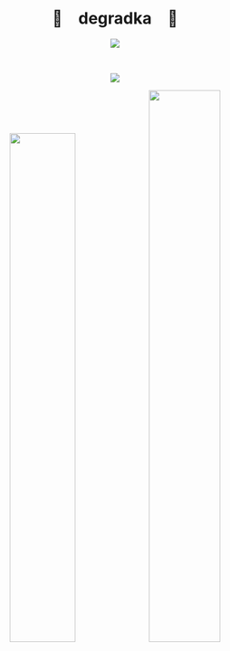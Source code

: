 <p align="center">
    <h1 align="center">🌟&emsp;degradka&emsp;🌟</h1>
</p>
<p align="center">
  <img src="https://readme-typing-svg.herokuapp.com?font=Fira+Code&pause=1000&color=D62C56&center=true&random=false&width=360&lines=Ayyyyyyyyyyyyyyyy;Greetings%2C+my+fellow+mad+lads!;Have+a+look+around!">
</p>
<br>
<p align="center">
    <img src="https://komarev.com/ghpvc/?username=degradka&color=grey">
</p>
<p align="center">
    <a href="https://github.com/degradka"><img width="48%" src="https://github-readme-stats.vercel.app/api?username=degradka&theme=radical"></a>
    <a href="https://github.com/degradka"><img width="50%" src="https://github-readme-stats.vercel.app/api/top-langs/?username=degradka&theme=radical&hide=html,css,cmake,makefile,shell&layout=compact&langs_count=5&hide_title=true"></a>
</p>
